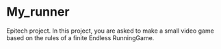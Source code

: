 # My_runner
 Epitech project. 
In this project, you are asked to make a small video game based on the rules of a finite Endless RunningGame.
